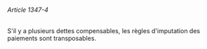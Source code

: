###### Article 1347-4

S'il y a plusieurs dettes compensables, les règles d'imputation des paiements sont transposables.

